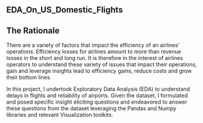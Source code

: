 
## EDA_On_US_Domestic_Flights

## The Rationale

There are a variety of factors that impact the efficiency of an airlines' operations. Efficiency losses for airlines amount to more than revenue losses in the short and long run. It is therefore in the interest of airlines operators to understand these variety of issues that impact their operations, gain and leverage insights lead to efficiency gains, reduce costs and grow their bottom lines.

In this project, I undertook Exploratory Data Analysis (EDA) to understand delays in flights and reliability of airports. Given the dataset, I formulated and posed specific insight eliciting questions and endeavored to answer these questions from the dataset leveraging the Pandas and Numpy libraries and relevant Visualization toolkits.
